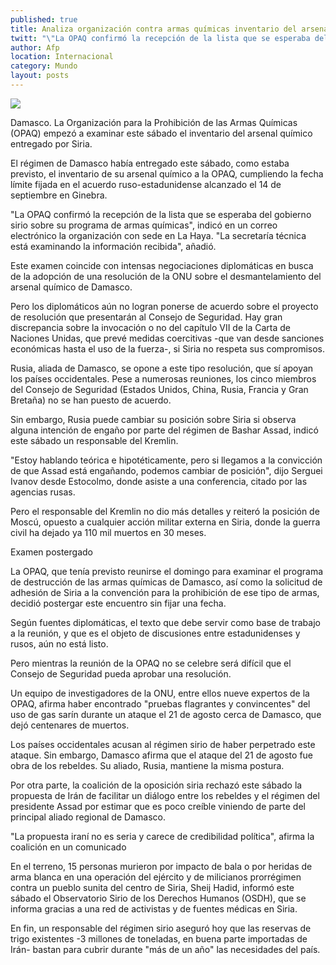 ```yaml
---
published: true
title: Analiza organización contra armas químicas inventario del arsenal sirio
twitt: "\"La OPAQ confirmó la recepción de la lista que se esperaba del gobierno sirio sobre su programa de armas químicas\", indicó la organización con sede en La Haya"
author: Afp
location: Internacional
category: Mundo
layout: posts
---
```


![](http://i.imgur.com/32fx36ym.jpg)

Damasco. La Organización para la Prohibición de las Armas Químicas (OPAQ) empezó a examinar este sábado el inventario del arsenal químico entregado por Siria.

El régimen de Damasco había entregado este sábado, como estaba previsto, el inventario de su arsenal químico a la OPAQ, cumpliendo la fecha límite fijada en el acuerdo ruso-estadunidense alcanzado el 14 de septiembre en Ginebra.

"La OPAQ confirmó la recepción de la lista que se esperaba del gobierno sirio sobre su programa de armas químicas", indicó en un correo electrónico la organización con sede en La Haya. "La secretaría técnica está examinando la información recibida", añadió.

Este examen coincide con intensas negociaciones diplomáticas en busca de la adopción de una resolución de la ONU sobre el desmantelamiento del arsenal químico de Damasco.

Pero los diplomáticos aún no logran ponerse de acuerdo sobre el proyecto de resolución que presentarán al Consejo de Seguridad. Hay gran discrepancia sobre la invocación o no del capítulo VII de la Carta de Naciones Unidas, que prevé medidas coercitivas -que van desde sanciones económicas hasta el uso de la fuerza-, si Siria no respeta sus compromisos.

Rusia, aliada de Damasco, se opone a este tipo resolución, que sí apoyan los países occidentales. Pese a numerosas reuniones, los cinco miembros del Consejo de Seguridad (Estados Unidos, China, Rusia, Francia y Gran Bretaña) no se han puesto de acuerdo.

Sin embargo, Rusia puede cambiar su posición sobre Siria si observa alguna intención de engaño por parte del régimen de Bashar Assad, indicó este sábado un responsable del Kremlin.

"Estoy hablando teórica e hipotéticamente, pero si llegamos a la convicción de que Assad está engañando, podemos cambiar de posición", dijo Serguei Ivanov desde Estocolmo, donde asiste a una conferencia, citado por las agencias rusas.

Pero el responsable del Kremlin no dio más detalles y reiteró la posición de Moscú, opuesto a cualquier acción militar externa en Siria, donde la guerra civil ha dejado ya 110 mil muertos en 30 meses.

Examen postergado

La OPAQ, que tenía previsto reunirse el domingo para examinar el programa de destrucción de las armas químicas de Damasco, así como la solicitud de adhesión de Siria a la convención para la prohibición de ese tipo de armas, decidió postergar este encuentro sin fijar una fecha.

Según fuentes diplomáticas, el texto que debe servir como base de trabajo a la reunión, y que es el objeto de discusiones entre estadunidenses y rusos, aún no está listo.

Pero mientras la reunión de la OPAQ no se celebre será difícil que el Consejo de Seguridad pueda aprobar una resolución.

Un equipo de investigadores de la ONU, entre ellos nueve expertos de la OPAQ, afirma haber encontrado "pruebas flagrantes y convincentes" del uso de gas sarín durante un ataque el 21 de agosto cerca de Damasco, que dejó centenares de muertos.

Los países occidentales acusan al régimen sirio de haber perpetrado este ataque. Sin embargo, Damasco afirma que el ataque del 21 de agosto fue obra de los rebeldes. Su aliado, Rusia, mantiene la misma postura.

Por otra parte, la coalición de la oposición siria rechazó este sábado la propuesta de Irán de facilitar un diálogo entre los rebeldes y el régimen del presidente Assad por estimar que es poco creíble viniendo de parte del principal aliado regional de Damasco.

"La propuesta iraní no es seria y carece de credibilidad política", afirma la coalición en un comunicado

En el terreno, 15 personas murieron por impacto de bala o por heridas de arma blanca en una operación del ejército y de milicianos prorrégimen contra un pueblo sunita del centro de Siria, Sheij Hadid, informó este sábado el Observatorio Sirio de los Derechos Humanos (OSDH), que se informa gracias a una red de activistas y de fuentes médicas en Siria.

En fin, un responsable del régimen sirio aseguró hoy que las reservas de trigo existentes -3 millones de toneladas, en buena parte importadas de Irán- bastan para cubrir durante "más de un año" las necesidades del país.
